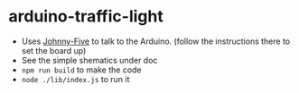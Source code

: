 # arduino-traffic-light

* Uses [Johnny-Five][0] to talk to the Arduino. (follow the instructions there to set the board up)
* See the simple shematics under doc
* `npm run build` to make the code
* `node ./lib/index.js` to run it

[0]: http://johnny-five.io
